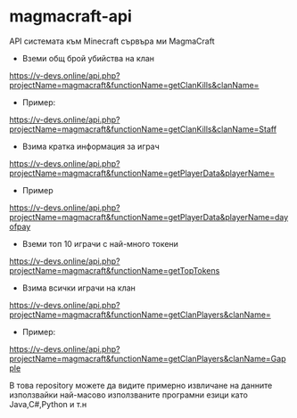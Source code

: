 # magmacraft-api
API системата към Minecraft сървъра ми MagmaCraft

* Вземи общ брой убийства на клан

https://v-devs.online/api.php?projectName=magmacraft&functionName=getClanKills&clanName=<Ime na clan>

* Пример: 

https://v-devs.online/api.php?projectName=magmacraft&functionName=getClanKills&clanName=Staff

* Взима кратка информация за играч

https://v-devs.online/api.php?projectName=magmacraft&functionName=getPlayerData&playerName=<Igrach>

* Пример

https://v-devs.online/api.php?projectName=magmacraft&functionName=getPlayerData&playerName=dayofpay

* Вземи топ 10 играчи с най-много токени

https://v-devs.online/api.php?projectName=magmacraft&functionName=getTopTokens

* Взима всички играчи на клан

https://v-devs.online/api.php?projectName=magmacraft&functionName=getClanPlayers&clanName=<Clan>

* Пример:

https://v-devs.online/api.php?projectName=magmacraft&functionName=getClanPlayers&clanName=Gapple

В това repository можете да видите примерно извличане на данните използвайки най-масово използваните програмни езици като Java,C#,Python и т.н
